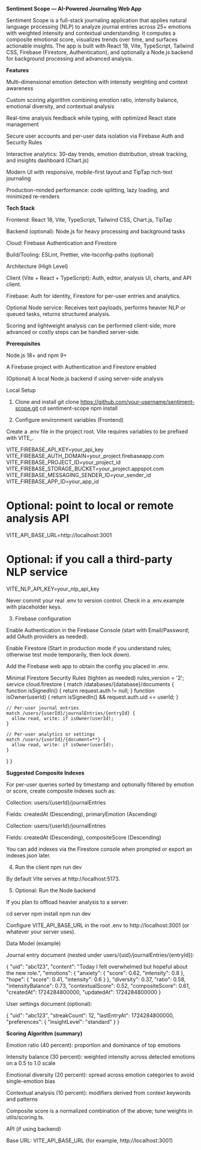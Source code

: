 **Sentiment Scope — AI-Powered Journaling Web App**

Sentiment Scope is a full-stack journaling application that applies natural language processing (NLP) to analyze journal entries across 25+ emotions with weighted intensity and contextual understanding. It computes a composite emotional score, visualizes trends over time, and surfaces actionable insights. The app is built with React 18, Vite, TypeScript, Tailwind CSS, Firebase (Firestore, Authentication), and optionally a Node.js backend for background processing and advanced analysis.

**Features**

Multi-dimensional emotion detection with intensity weighting and context awareness

Custom scoring algorithm combining emotion ratio, intensity balance, emotional diversity, and contextual analysis

Real-time analysis feedback while typing, with optimized React state management

Secure user accounts and per-user data isolation via Firebase Auth and Security Rules

Interactive analytics: 30-day trends, emotion distribution, streak tracking, and insights dashboard (Chart.js)

Modern UI with responsive, mobile-first layout and TipTap rich-text journaling

Production-minded performance: code splitting, lazy loading, and minimized re-renders

**Tech Stack**

Frontend: React 18, Vite, TypeScript, Tailwind CSS, Chart.js, TipTap

Backend (optional): Node.js for heavy processing and background tasks

Cloud: Firebase Authentication and Firestore

Build/Tooling: ESLint, Prettier, vite-tsconfig-paths (optional)

Architecture (High Level)

Client (Vite + React + TypeScript): Auth, editor, analysis UI, charts, and API client.

Firebase: Auth for identity, Firestore for per-user entries and analytics.

Optional Node service: Receives text payloads, performs heavier NLP or queued tasks, returns structured analysis.

Scoring and lightweight analysis can be performed client-side; more advanced or costly steps can be handled server-side.

**Prerequisites**

Node.js 18+ and npm 9+

A Firebase project with Authentication and Firestore enabled

(Optional) A local Node.js backend if using server-side analysis

Local Setup
1) Clone and install
git clone https://github.com/your-username/sentiment-scope.git
cd sentiment-scope
npm install

2) Configure environment variables (Frontend)

Create a .env file in the project root. Vite requires variables to be prefixed with VITE_.

VITE_FIREBASE_API_KEY=your_api_key
VITE_FIREBASE_AUTH_DOMAIN=your_project.firebaseapp.com
VITE_FIREBASE_PROJECT_ID=your_project_id
VITE_FIREBASE_STORAGE_BUCKET=your_project.appspot.com
VITE_FIREBASE_MESSAGING_SENDER_ID=your_sender_id
VITE_FIREBASE_APP_ID=your_app_id

# Optional: point to local or remote analysis API
VITE_API_BASE_URL=http://localhost:3001

# Optional: if you call a third-party NLP service
VITE_NLP_API_KEY=your_nlp_api_key


Never commit your real .env to version control. Check in a .env.example with placeholder keys.

3) Firebase configuration

Enable Authentication in the Firebase Console (start with Email/Password; add OAuth providers as needed).

Enable Firestore (Start in production mode if you understand rules; otherwise test mode temporarily, then lock down).

Add the Firebase web app to obtain the config you placed in .env.

Minimal Firestore Security Rules (tighten as needed)
rules_version = '2';
service cloud.firestore {
  match /databases/{database}/documents {
    function isSignedIn() {
      return request.auth != null;
    }
    function isOwner(userId) {
      return isSignedIn() && request.auth.uid == userId;
    }

    // Per-user journal entries
    match /users/{userId}/journalEntries/{entryId} {
      allow read, write: if isOwner(userId);
    }

    // Per-user analytics or settings
    match /users/{userId}/{document=**} {
      allow read, write: if isOwner(userId);
    }
  }
}

**Suggested Composite Indexes**

For per-user queries sorted by timestamp and optionally filtered by emotion or score, create composite indexes such as:

Collection: users/{userId}/journalEntries

Fields: createdAt (Descending), primaryEmotion (Ascending)

Collection: users/{userId}/journalEntries

Fields: createdAt (Descending), compositeScore (Descending)

You can add indexes via the Firestore console when prompted or export an indexes.json later.

4) Run the client
npm run dev


By default Vite serves at http://localhost:5173.

5) Optional: Run the Node backend

If you plan to offload heavier analysis to a server:

cd server
npm install
npm run dev


Configure VITE_API_BASE_URL in the root .env to http://localhost:3001 (or whatever your server uses).

Data Model (example)

Journal entry document (nested under users/{uid}/journalEntries/{entryId}):

{
  "uid": "abc123",
  "content": "Today I felt overwhelmed but hopeful about the new role.",
  "emotions": {
    "anxiety": { "score": 0.62, "intensity": 0.8 },
    "hope": { "score": 0.41, "intensity": 0.6 }
  },
  "diversity": 0.37,
  "ratio": 0.58,
  "intensityBalance": 0.73,
  "contextualScore": 0.52,
  "compositeScore": 0.61,
  "createdAt": 1724284800000,
  "updatedAt": 1724284800000
}


User settings document (optional):

{
  "uid": "abc123",
  "streakCount": 12,
  "lastEntryAt": 1724284800000,
  "preferences": { "insightLevel": "standard" }
}

**Scoring Algorithm (summary)**

Emotion ratio (40 percent): proportion and dominance of top emotions

Intensity balance (30 percent): weighted intensity across detected emotions on a 0.5 to 1.0 scale

Emotional diversity (20 percent): spread across emotion categories to avoid single-emotion bias

Contextual analysis (10 percent): modifiers derived from context keywords and patterns

Composite score is a normalized combination of the above; tune weights in utils/scoring.ts.

API (if using backend)

Base URL: VITE_API_BASE_URL (for example, http://localhost:3001)

